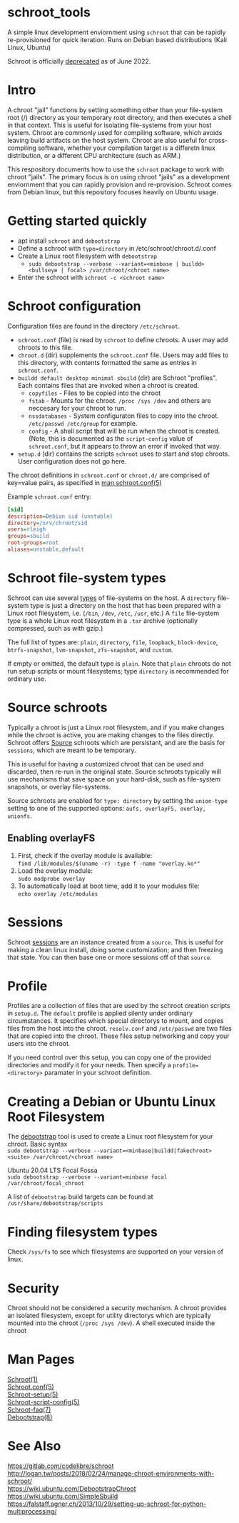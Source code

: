 # schroot_tools
A simple linux development enviornment using `schroot` that can be rapidly re-provisioned for quick iteration. Runs on Debian based distributions (Kali Linux, Ubuntu)  

Schroot is officially [deprecated](https://gitlab.com/codelibre/schroot) as of June 2022.

# Intro
A chroot "jail" functions by setting something other than your file-system root (/) directory as your temporary root directory, and then executes a shell in that context. This is useful for isolating file-systems from your host system. Chroot are commonly used for compiling software, which avoids leaving build artifacts on the host system. Chroot are also useful for cross-compiling software, whether your compilation target is a differetn linux distribution, or a different CPU architecture (such as ARM.)

This respository documents how to use the `schroot` package to work with chroot "jails". The primary focus is on using chroot "jails" as a development enviornment that you can rapidly provision and re-provision. Schroot comes from Debian linux, but this repository focuses heavily on Ubuntu usage.

# Getting started quickly
* apt install `schroot` and `debootstrap`
* Define a schroot with `type=directory` in /etc/schroot/chroot.d/<chroot name>.conf
* Create a Linux root filesystem with `debootstrap`  
  * `sudo debootstrap --verbose --variant=<minbase | buildd> <bullseye | focal> /var/chroot/<chroot name>`  
* Enter the schroot with `schroot -c <schroot name>`  

# Schroot configuration
Configuration files are found in the directory `/etc/schroot`.
* `schroot.conf` (file) is read by `schroot` to define chroots. A user may add chroots to this file.
* `chroot.d` (dir) supplements the `schroot.conf` file. Users may add files to this directory, with contents formatted the same as entries in  `schroot.conf`.
* `buildd default desktop minimal sbuild` (dir) are Schroot "profiles". Each contains files that are invoked when a chroot is created.
  * `copyfiles` - Files to be copied into the chroot
  * `fstab` - Mounts for the chroot. `/proc /sys /dev` and others are neccesary for your chroot to run.
  * `nssdatabases` - System configuraton files to copy into the chroot. `/etc/passwd /etc/group` for example.
  * `config` - A shell script that will be run when the chroot is created. (Note, this is documented as the `script-config` value of `schroot.conf`, but it appears to throw an error if invoked that way.  
* `setup.d` (dir) contains the scripts `schroot` uses to start and stop chroots. User configuration does not go here.

The chroot definitions in `schroot.conf` or `chroot.d/` are comprised of key=value pairs, as specified in [man schroot.conf(5)](https://manpages.debian.org/bullseye/schroot/schroot.conf.5.en.html)

Example `schroot.conf` entry:
```ini
[sid]                             
description=Debian sid (unstable) 
directory=/srv/chroot/sid         
users=rleigh                      
groups=sbuild                     
root-groups=root                  
aliases=unstable,default
```

# Schroot file-system types
Schroot can use several [types](https://manpages.debian.org/bullseye/schroot/schroot.conf.5.en.html#Plain_and_directory_chroots) of file-systems on the host. A `directory` file-system type is just a directory on the host that has been prepared with a Linux root filesystem, i.e. (`/bin`, `/dev`, `/etc`, `/usr`, etc.) A `file` file-system type is a whole Linux root filesystem in a `.tar` archive (optionally compressed, such as with gzip.)

The full list of types are: `plain`, `directory`, `file`, `loopback`, `block-device`, `btrfs-snapshot`, `lvm-snapshot`, `zfs-snapshot`, and `custom`. 

If empty or omitted, the default type is `plain`. Note that `plain` chroots do not run setup scripts or mount filesystems; type `directory` is recommended for ordinary use.

# Source schroots
Typically a chroot is just a Linux root filesystem, and if you make changes while the chroot is active, you are making changes to the files directly. Schroot offers [Source](https://manpages.debian.org/bullseye/schroot/schroot.conf.5.en.html#Plain_and_directory_chroots) schroots which are persistant, and are the basis for `sessions`, which are meant to be temporary.  

This is useful for having a customized chroot that can be used and discarded, then re-run in the original state. Source schroots typically will use mechanisms that save space on your hard-disk, such as file-system snapshots, or overlay file-systems. 

Source schroots are enabled for `type: directory` by setting the `union-type` setting to one of the supported options: `aufs, overlayFS, overlay, unionfs`. 

## Enabling overlayFS
1. First, check if the overlay module is available:  
   `find /lib/modules/$(uname -r) -type f -name "overlay.ko*"`
2. Load the overlay module:  
   `sudo modprobe overlay`
3. To automatically load at boot time, add it to your modules file:  
   `echo overlay /etc/modules`
   
# Sessions
Schroot [sessions](https://manpages.debian.org/bullseye/schroot/schroot.1.en.html#Session_actions) are an instance created from a `source`. This is useful for making a clean linux install, doing some customization; and then freezing that state. You can then base one or more sessions off of that `source`.

# Profile
Profiles are a collection of files that are used by the schroot creation scripts in `setup.d`. The `default` profile is applied silenty under ordinary circumstances. It specifies which special directorys to mount, and copies files from the host into the chroot. `resolv.conf` and `/etc/passwd` are two files that are copied into the chroot. These files setup networking and copy your users into the chroot.

If you need control over this setup, you can copy one of the provided directories and modify it for your needs. Then specify a `profile=<directory>` paramater in your schroot definition.

# Creating a Debian or Ubuntu Linux Root Filesystem
The [debootstrap](https://manpages.debian.org/bullseye/debootstrap/debootstrap.8.en.html) tool is used to create a Linux root filesystem for your chroot.
Basic syntax  
`sudo debootstrap --verbose --variant=<minbase|buildd|fakechroot> <suite> /var/chroot/<chroot name>`

Ubuntu 20.04 LTS Focal Fossa  
`sudo debootstrap --verbose --variant=minbase focal /var/chroot/focal_chroot`  

A list of `debootstrap` build targets can be found at `/usr/share/debootstrap/scripts`  

# Finding filesystem types
Check `/sys/fs` to see which filesystems are supported on your version of linux.

# Security
Chroot should not be considered a security mechanism. A chroot provides an isolated filesystem, except for utility directorys which are typically mounted into the chroot (`/proc /sys /dev`). A shell executed inside the chroot   
 
# Man Pages
[Schroot(1)](https://manpages.debian.org/bullseye/schroot/schroot.1.en.html)  
[Schroot.conf(5)](https://manpages.debian.org/bullseye/schroot/schroot.conf.5.en.html)  
[Schroot-setup(5)](https://manpages.debian.org/bullseye/schroot/schroot-setup.5.en.html)  
[Schroot-script-config(5)](https://manpages.debian.org/bullseye/schroot/schroot-script-config.5.en.html)  
[Schroot-faq(7)](https://manpages.debian.org/bullseye/schroot/schroot-faq.7.en.html)  
[Debootstrap(8)](https://manpages.debian.org/bullseye/debootstrap/debootstrap.8.en.html)

# See Also
https://gitlab.com/codelibre/schroot  
http://logan.tw/posts/2018/02/24/manage-chroot-environments-with-schroot/  
https://wiki.ubuntu.com/DebootstrapChroot  
https://wiki.ubuntu.com/SimpleSbuild  
https://falstaff.agner.ch/2013/10/29/setting-up-schroot-for-python-multiprocessing/  
 
